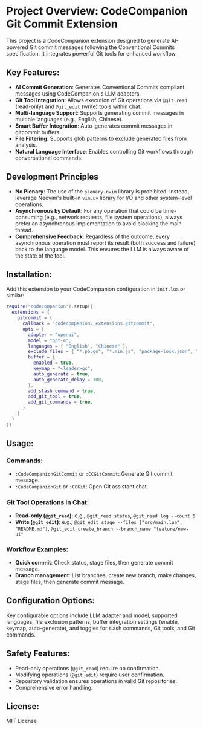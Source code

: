 # Project Overview: CodeCompanion Git Commit Extension

This project is a CodeCompanion extension designed to generate AI-powered Git commit messages following the Conventional Commits specification. It integrates powerful Git tools for enhanced workflow.

## Key Features:

- **AI Commit Generation**: Generates Conventional Commits compliant messages using CodeCompanion's LLM adapters.
- **Git Tool Integration**: Allows execution of Git operations via `@git_read` (read-only) and `@git_edit` (write) tools within chat.
- **Multi-language Support**: Supports generating commit messages in multiple languages (e.g., English, Chinese).
- **Smart Buffer Integration**: Auto-generates commit messages in gitcommit buffers.
- **File Filtering**: Supports glob patterns to exclude generated files from analysis.
- **Natural Language Interface**: Enables controlling Git workflows through conversational commands.

## Development Principles

- **No Plenary**: The use of the `plenary.nvim` library is prohibited. Instead, leverage Neovim's built-in `vim.uv` library for I/O and other system-level operations.
- **Asynchronous by Default**: For any operation that could be time-consuming (e.g., network requests, file system operations), always prefer an asynchronous implementation to avoid blocking the main thread.
- **Comprehensive Feedback**: Regardless of the outcome, every asynchronous operation must report its result (both success and failure) back to the language model. This ensures the LLM is always aware of the state of the tool.

## Installation:

Add this extension to your CodeCompanion configuration in `init.lua` or similar:

```lua
require("codecompanion").setup({
  extensions = {
    gitcommit = {
      callback = "codecompanion._extensions.gitcommit",
      opts = {
        adapter = "openai",
        model = "gpt-4",
        languages = { "English", "Chinese" },
        exclude_files = { "*.pb.go", "*.min.js", "package-lock.json", "dist/*", "build/*", "node_modules/*" },
        buffer = {
          enabled = true,
          keymap = "<leader>gc",
          auto_generate = true,
          auto_generate_delay = 100,
        },
        add_slash_command = true,
        add_git_tool = true,
        add_git_commands = true,
      }
    }
  }
})
```

## Usage:

### Commands:

- `:CodeCompanionGitCommit` or `:CCGitCommit`: Generate Git commit message.
- `:CodeCompanionGit` or `:CCGit`: Open Git assistant chat.

### Git Tool Operations in Chat:

- **Read-only (`@git_read`)**: e.g., `@git_read status`, `@git_read log --count 5`
- **Write (`@git_edit`)**: e.g., `@git_edit stage --files ["src/main.lua", "README.md"]`, `@git_edit create_branch --branch_name "feature/new-ui"`

### Workflow Examples:

- **Quick commit**: Check status, stage files, then generate commit message.
- **Branch management**: List branches, create new branch, make changes, stage files, then generate commit message.

## Configuration Options:

Key configurable options include LLM adapter and model, supported languages, file exclusion patterns, buffer integration settings (enable, keymap, auto-generate), and toggles for slash commands, Git tools, and Git commands.

## Safety Features:

- Read-only operations (`@git_read`) require no confirmation.
- Modifying operations (`@git_edit`) require user confirmation.
- Repository validation ensures operations in valid Git repositories.
- Comprehensive error handling.

## License:

MIT License

